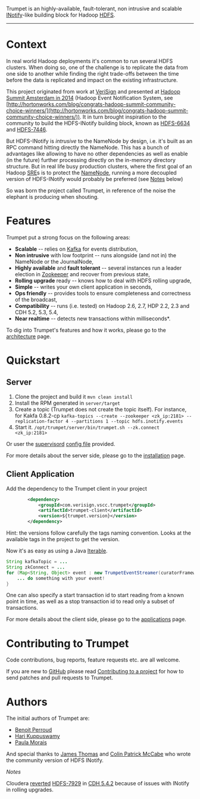 
Trumpet is an highly-available, fault-tolerant, non intrusive and scalable 
[INotify](http://en.wikipedia.org/wiki/Inotify)-like building block for Hadoop [HDFS](http://hadoop.apache.org/).

---

# Context

In real world Hadoop deployments it's common to run several HDFS clusters. 
When doing so, one of the challenge is to replicate the data from one side to another while finding 
the right trade-offs between the time before the data is replicated 
and impact on the existing infrastructure.

This project originated from work at [VeriSign](https://www.verisigninc.com) and presented at [Hadoop Summit Amsterdam in 2014](http://2014.hadoopsummit.org/) 
(Hadoop Event Notification System, see [http://hortonworks.com/blog/congrats-hadoop-summit-community-choice-winners/](http://hortonworks.com/blog/congrats-hadoop-summit-community-choice-winners/)). 
It in turn brought inspiration to the community to build the HDFS-INotify building block, 
known as [HDFS-6634](https://issues.apache.org/jira/browse/HDFS-6634) and [HDFS-7446](https://issues.apache.org/jira/browse/HDFS-7446).

But HDFS-INotify is *intrusive* to the NameNode by design, i.e. it's built as an RPC command hitting directly the NameNode. 
This has a bunch of advantages like allowing to have no other dependencies as well as enable (in the future) further processing 
directly on the in-memory directory structure. But in real life busy production clusters, where the first 
goal of an Hadoop [SRE](http://en.wikipedia.org/wiki/Reliability_engineering)s is to protect the [NameNode](http://wiki.apache.org/hadoop/NameNode), 
running a more decoupled version of HDFS-INotify would probably be preferred (see [Notes](#notes) below)

So was born the project called Trumpet, in reference of the noise the elephant is producing when shouting.


# Features

Trumpet put a strong focus on the following areas:

* **Scalable** -- relies on [Kafka](http://kafka.apache.org) for events distribution,
* **Non intrusive** with low footprint -- runs alongside (and not in) the NameNode or the JournalNode,
* **Highly available** and **fault tolerant** -- several instances run a leader election in [Zookeeper](http://zookeeper.apache.org) and recover from previous state,
* **Rolling upgrade** ready -- knows how to deal with HDFS rolling upgrade,
* **Simple** -- writes your own client application in seconds,
* **Ops friendly** -- provides tools to ensure completeness and correctness of the broadcast,
* **Compatibility** -- runs (i.e. tested) on Hadoop 2.6, 2.7, HDP 2.2, 2.3 and CDH 5.2, 5.3, 5.4,
* **Near realtime** -- detects new transactions within milliseconds\*.

To dig into Trumpet's features and how it works, please go to the [architecture](architecture/) page.


# Quickstart

## Server

1. Clone the project and build it
  ```mvn clean install```
2. Install the RPM generated in `server/target`
3. Create a topic (Trumpet does not create the topic itself). For instance, for Kakfa 0.8.2-cp
  ```kafka-topics --create --zookeeper <zk_ip:2181> --replication-factor 4 --partitions 1 --topic hdfs.inotify.events```
4. Start it.
  ```/opt/trumpet/server/bin/trumpet.sh --zk.connect <zk_ip:2181>```

Or user the [supervisord](http://www.supervisord.org) [config file](https://github.com/verisign/trumpet/tree/master/server/src/main/config/trumpet-server.ini) provided.

For more details about the server side, please go to the [installation](installation/) page.

## Client Application

Add the dependency to the Trumpet client in your project
```xml
        <dependency>
            <groupId>com.verisign.vscc.trumpet</groupId>
            <artifactId>trumpet-client</artifactId>
            <version>${trumpet.version}</version>
        </dependency>
```

Hint: the versions follow carefully the tags naming convention. Looks at the available tags in the project to get the version.


Now it's as easy as using a Java [Iterable](https://docs.oracle.com/javase/7/docs/api/java/lang/Iterable.html).

```java
String kafkaTopic = ...
String zkConnect = ...
for (Map<String, Object> event : new TrumpetEventStreamer(curatorFramework, kafkaTopic)) {
    ... do something with your event!
}
```
One can also specify a start transaction id to start reading from a known point in time, as well as a stop transaction id
to read only a subset of transactions.

For more details about the client side, please go to the [applications](applications/) page.


# Contributing to Trumpet

Code contributions, bug reports, feature requests etc. are all welcome.

If you are new to [GitHub](https://github.com) please read [Contributing to a project](https://help.github.com/articles/fork-a-repo) 
for how to send patches and pull requests to Trumpet.


# Authors

The initial authors of Trumpet are: 

* [Benoit Perroud](https://github.com/killerwhile)
* [Hari Kuppuswamy](https://github.com/hariprasad-k)
* [Paula Morais](https://github.com/psilvaro)

And special thanks to [James Thomas](https://issues.apache.org/jira/secure/ViewProfile.jspa?name=james.thomas) 
and [Colin Patrick McCabe](https://issues.apache.org/jira/secure/ViewProfile.jspa?name=cmccabe) 
who wrote the community version of HDFS INotify.


<a id="notes">*Notes*</a>

Cloudera [reverted](https://github.com/cloudera/hadoop-common/commit/15b703c8725733b7b2813d2325659eb7d57e7a3f) [HDFS-7929](https://issues.apache.org/jira/browse/HDFS-7929) in [CDH 5.4.2](http://www.cloudera.com/content/cloudera/en/documentation/core/latest/topics/cdh_rn_fixed_in_542.html) because of issues with INotify in rolling upgrades.

